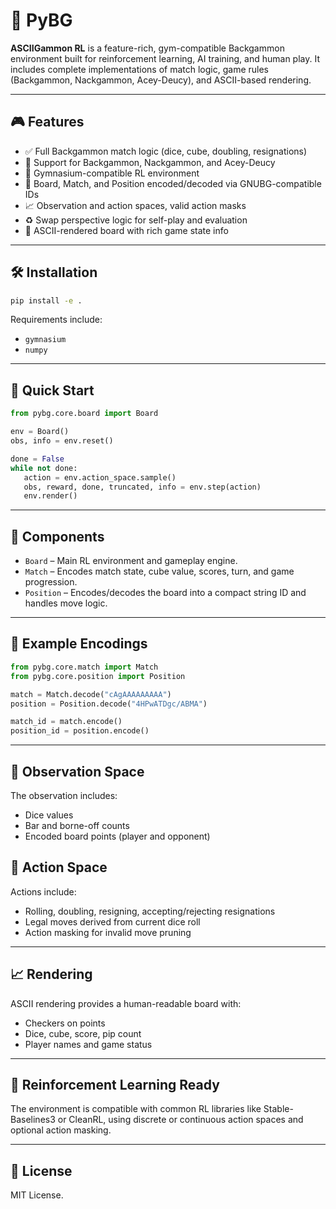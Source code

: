 # 🧠 PyBG

**ASCIIGammon RL** is a feature-rich, gym-compatible Backgammon environment built for reinforcement learning, AI training, and human play. It includes complete implementations of match logic, game rules (Backgammon, Nackgammon, Acey-Deucy), and ASCII-based rendering.

---

## 🎮 Features

- ✅ Full Backgammon match logic (dice, cube, doubling, resignations)
- 🔁 Support for Backgammon, Nackgammon, and Acey-Deucy
- 🧠 Gymnasium-compatible RL environment
- 🧱 Board, Match, and Position encoded/decoded via GNUBG-compatible IDs
- 📈 Observation and action spaces, valid action masks
- ♻️ Swap perspective logic for self-play and evaluation
- 🧾 ASCII-rendered board with rich game state info

---

## 🛠️ Installation

```bash
pip install -e .
```

Requirements include:
- `gymnasium`
- `numpy`

---

## 🚀 Quick Start

```python
from pybg.core.board import Board

env = Board()
obs, info = env.reset()

done = False
while not done:
   action = env.action_space.sample()
   obs, reward, done, truncated, info = env.step(action)
   env.render()
```

---

## 🔧 Components

- `Board` – Main RL environment and gameplay engine.
- `Match` – Encodes match state, cube value, scores, turn, and game progression.
- `Position` – Encodes/decodes the board into a compact string ID and handles move logic.

---

## 🧪 Example Encodings

```python
from pybg.core.match import Match
from pybg.core.position import Position

match = Match.decode("cAgAAAAAAAAA")
position = Position.decode("4HPwATDgc/ABMA")

match_id = match.encode()
position_id = position.encode()
```

---

## 🧠 Observation Space

The observation includes:
- Dice values
- Bar and borne-off counts
- Encoded board points (player and opponent)

## 🎯 Action Space

Actions include:
- Rolling, doubling, resigning, accepting/rejecting resignations
- Legal moves derived from current dice roll
- Action masking for invalid move pruning

---

## 📈 Rendering

ASCII rendering provides a human-readable board with:
- Checkers on points
- Dice, cube, score, pip count
- Player names and game status

---

## 🤖 Reinforcement Learning Ready

The environment is compatible with common RL libraries like Stable-Baselines3 or CleanRL, using discrete or continuous action spaces and optional action masking.

---

## 📜 License

MIT License.